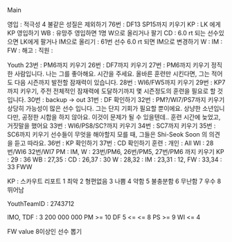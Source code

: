 Main

영입	: 적극성 4 불같은 성질은 제외하기
76번 : DF13 SP15까지 키우기
KP	: LK 에게 KP 영입하기
WB	: 유망주 영입하면 1명 W으로 올리거나 팔기
CD	: 6.0 rt 되는 선수있으면 LK에게 팔거나 IM으로 올리기
	: 61번 선수 6.0 rt 되면 IM으로 변경하기
W	:
IM  :
FW	:
해고  : 
직원  : 

Youth
23번 : PM6까지 키우기
26번 : DF7까지 키우기
27번 : PM6까지 키우기
  정직한 사람입니다. 나는 그를 좋아해요.
  시간을 주세요. 올바른 훈련만 시킨다면, 그는 적어도 다음 시즌까지 발전할 잠재력이 있습니다.
28번 : WI6/FW5까지 키우기
29번 : KP7까지 키우기, 주전
  전체적인 잠재력에 도달하기까지 몇 시즌정도의 훈련을 필요로 할 것입니다.
30번 : backup -> out
31번 : DF 확인하기
32번 : PM?/WI7/PS7까지 키우기
  상당히 가능성이 많은 선수 입니다. 그는 단지 기회가 필요할 뿐이에요.
  상냥한 소년입니다만, 공정한 시합을 하지 않아요. 
  이것이 문제가 될 수 있을텐데..
  훈련 시간에 늦었고, 거짓말을 했어요
33번 : WI6/PS8/SC?까지 키우기
34번 : SC7까지 키우기
35번 : SC6까지 키우기
  선수들이 무엇을 해야할지 모를 때, 그들은 Shi-Seok Soon 의 의견을 듣고 따라요.
36번 : KP 확인하기
37번 : CD 확인하기
훈련 :
   개인   : All
   WI                : 28번/WI6 32번/WI7
   PM     : IM, W    : 23번/PM6, 26번/PM5, 27번/PM6 까지 키우기
   KP     : 29       : 36
   WB     : 27,35    : 
   CD     : 26,37    : 30
   W      : 28,32    : 
   IM     : 23,31    : 12, 
   FW     : 33,34    : 33 FWW

KP : 스카우트 리포트
1 최악
2 형편없음
3 나쁨
4 약함
5 불충분함
6 무난함
7 우수
8 뛰어남

YouthTeamID : 2743712

IMO, TDF : 3 200 000 000
PM >= 10
DF 5 <= <= 8
PS >= 9
WI <= 4

FW value 8이상인 선수 뽑기
